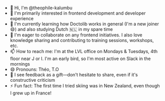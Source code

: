 - 👋 Hi, I'm @theophile-kalumbu
- 👀 I'm primarily interested in frontend development and developer experience
- 🌱 I'm currently learning how Doctolib works in general (I'm a new joiner 😄) and also studying Dutch 🇳🇱 in my spare time
- 💞️ I'm eager to collaborate on any frontend initiatives. I also love knowledge sharing and contributing to training sessions, workshops, etc.
- 📫 How to reach me: I'm at the LVL office on Mondays & Tuesdays, 4th floor near J or I. I'm an early bird, so I'm most active on Slack in the mornings
- 😄 Pronouns: Théo, T.O
- 🔄 I see feedback as a gift—don't hesitate to share, even if it's constructive criticism
- ⚡ Fun fact: The first time I tried skiing was in New Zealand, even though I grew up in France!

<!---
theophile-kalumbu/theophile-kalumbu is a ✨ special ✨ repository because its `README.md` (this file) appears on your GitHub profile.
You can click the Preview link to take a look at your changes.
--->
